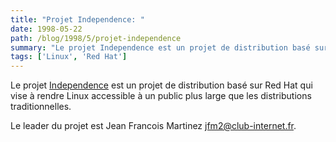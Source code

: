 ```yaml
---
title: "Projet Independence: "
date: 1998-05-22
path: /blog/1998/5/projet-independence
summary: "Le projet Independence est un projet de distribution basé sur Red Hat qui vise à rendre Linux accessible à un public plus large que les distributions traditionnelles."
tags: ['Linux', 'Red Hat']
---
```


<P>
Le projet <A HREF="http://independence.seul.org/">Independence</A>
est un projet de distribution basé sur Red Hat qui vise à rendre Linux
accessible à un public plus large que les distributions traditionnelles.
</P>

<P>
Le leader du projet est Jean Francois Martinez <A HREF="mailto:jfm2@club-internet.fr">jfm2@club-internet.fr</A>.
</P>


